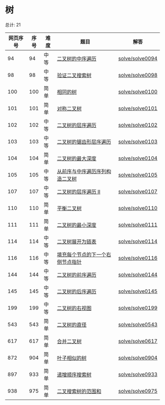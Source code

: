 # 树

<!--- table -->


总计: 21

| 网页序号 | 序号 | 难度 | 题目                    | 解答                      |
| ---- | ---- | ---- | ------------------ | ---------------- |
| 94 | 94 | 中等 | [二叉树的中序遍历](https://leetcode-cn.com/problems/binary-tree-inorder-traversal/) | [solve/solve0094](../solve/solve0094)|
| 98 | 98 | 中等 | [验证二叉搜索树](https://leetcode-cn.com/problems/validate-binary-search-tree/) | [solve/solve0098](../solve/solve0098)|
| 100 | 100 | 简单 | [相同的树](https://leetcode-cn.com/problems/same-tree/) | [solve/solve0100](../solve/solve0100)|
| 101 | 101 | 简单 | [对称二叉树](https://leetcode-cn.com/problems/symmetric-tree/) | [solve/solve0101](../solve/solve0101)|
| 102 | 102 | 中等 | [二叉树的层序遍历](https://leetcode-cn.com/problems/binary-tree-level-order-traversal/) | [solve/solve0102](../solve/solve0102)|
| 103 | 103 | 中等 | [二叉树的锯齿形层序遍历](https://leetcode-cn.com/problems/binary-tree-zigzag-level-order-traversal/) | [solve/solve0103](../solve/solve0103)|
| 104 | 104 | 简单 | [二叉树的最大深度](https://leetcode-cn.com/problems/maximum-depth-of-binary-tree/) | [solve/solve0104](../solve/solve0104)|
| 105 | 105 | 中等 | [从前序与中序遍历序列构造二叉树](https://leetcode-cn.com/problems/construct-binary-tree-from-preorder-and-inorder-traversal/) | [solve/solve0105](../solve/solve0105)|
| 107 | 107 | 中等 | [二叉树的层序遍历 II](https://leetcode-cn.com/problems/binary-tree-level-order-traversal-ii/) | [solve/solve0107](../solve/solve0107)|
| 110 | 110 | 简单 | [平衡二叉树](https://leetcode-cn.com/problems/balanced-binary-tree/) | [solve/solve0110](../solve/solve0110)|
| 111 | 111 | 简单 | [二叉树的最小深度](https://leetcode-cn.com/problems/minimum-depth-of-binary-tree/) | [solve/solve0111](../solve/solve0111)|
| 114 | 114 | 中等 | [二叉树展开为链表](https://leetcode-cn.com/problems/flatten-binary-tree-to-linked-list/) | [solve/solve0114](../solve/solve0114)|
| 116 | 116 | 中等 | [填充每个节点的下一个右侧节点指针](https://leetcode-cn.com/problems/populating-next-right-pointers-in-each-node/) | [solve/solve0116](../solve/solve0116)|
| 144 | 144 | 中等 | [二叉树的前序遍历](https://leetcode-cn.com/problems/binary-tree-preorder-traversal/) | [solve/solve0144](../solve/solve0144)|
| 145 | 145 | 中等 | [二叉树的后序遍历](https://leetcode-cn.com/problems/binary-tree-postorder-traversal/) | [solve/solve0145](../solve/solve0145)|
| 199 | 199 | 中等 | [二叉树的右视图](https://leetcode-cn.com/problems/binary-tree-right-side-view/) | [solve/solve0199](../solve/solve0199)|
| 543 | 543 | 简单 | [二叉树的直径](https://leetcode-cn.com/problems/diameter-of-binary-tree/) | [solve/solve0543](../solve/solve0543)|
| 617 | 617 | 简单 | [合并二叉树](https://leetcode-cn.com/problems/merge-two-binary-trees/) | [solve/solve0617](../solve/solve0617)|
| 872 | 904 | 简单 | [叶子相似的树](https://leetcode-cn.com/problems/leaf-similar-trees/) | [solve/solve0904](../solve/solve0904)|
| 897 | 933 | 简单 | [递增顺序搜索树](https://leetcode-cn.com/problems/increasing-order-search-tree/) | [solve/solve0933](../solve/solve0933)|
| 938 | 975 | 简单 | [二叉搜索树的范围和](https://leetcode-cn.com/problems/range-sum-of-bst/) | [solve/solve0975](../solve/solve0975)|
